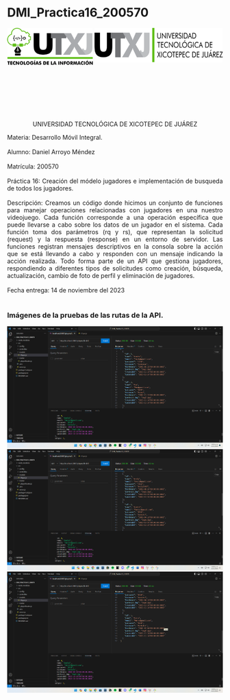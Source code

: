 # DMI_Practica16_200570
<div style="display: flex; justify-content: space-between;">
    <img align="left" src="https://github.com/MauricioRL15/Logos_UTXJ/blob/main/LOGO%20TIC.png?raw=true" alt="Imagen 1" width="200" />
    <img align="right" src="https://github.com/MauricioRL15/Logos_UTXJ/blob/main/LOGO%20UTXJ%202019.png?raw=true" alt="Imagen 2" width="300" height="80" />
</div>

<br><br><br><br><br><br>

<p align="center">UNIVERSIDAD TECNOLÓGICA DE XICOTEPEC DE JUÁREZ</p>

<div style="text-align: justify;">
Materia: Desarrollo Móvil Integral. <br><br>
Alumno: Daniel Arroyo Méndez <br><br>
Matrícula: 200570 <br><br>
Práctica 16: Creación del módelo jugadores e implementación de busqueda de todos los jugadores. <br><br>
Descripción: 
Creamos un código donde hicimos un conjunto de funciones para manejar operaciones relacionadas con jugadores en una nuestro videojuego. Cada función corresponde a una operación específica que puede llevarse a cabo sobre los datos de un jugador en el sistema. Cada función toma dos parámetros (rq y rs), que representan la solicitud (request) y la respuesta (response) en un entorno de servidor. Las funciones registran mensajes descriptivos en la consola sobre la acción que se está llevando a cabo y responden con un mensaje indicando la acción realizada. Todo forma parte de un API que gestiona jugadores, respondiendo a diferentes tipos de solicitudes como creación, búsqueda, actualización, cambio de foto de perfil y eliminación de jugadores.
<br><br>
Fecha entrega: 14 de noviembre del 2023
</div>

<br>

### Imágenes de la pruebas de las rutas de la API.

<div style="text-align: center">
    <img src="https://github.com/MauricioRL15/Imagenes/blob/250a9267731251d55a986b8e8ecd1068a0626229/P16_img1.png?raw=true" alt="Imagen 1"/><br>
    <img src="https://github.com/MauricioRL15/Imagenes/blob/250a9267731251d55a986b8e8ecd1068a0626229/P16_img2.png?raw=true" alt="Imagen 2"/><br>
    <img src="https://github.com/MauricioRL15/Imagenes/blob/250a9267731251d55a986b8e8ecd1068a0626229/P16_img3.png?raw=true" alt="Imagen 3"/><br>
</div>
